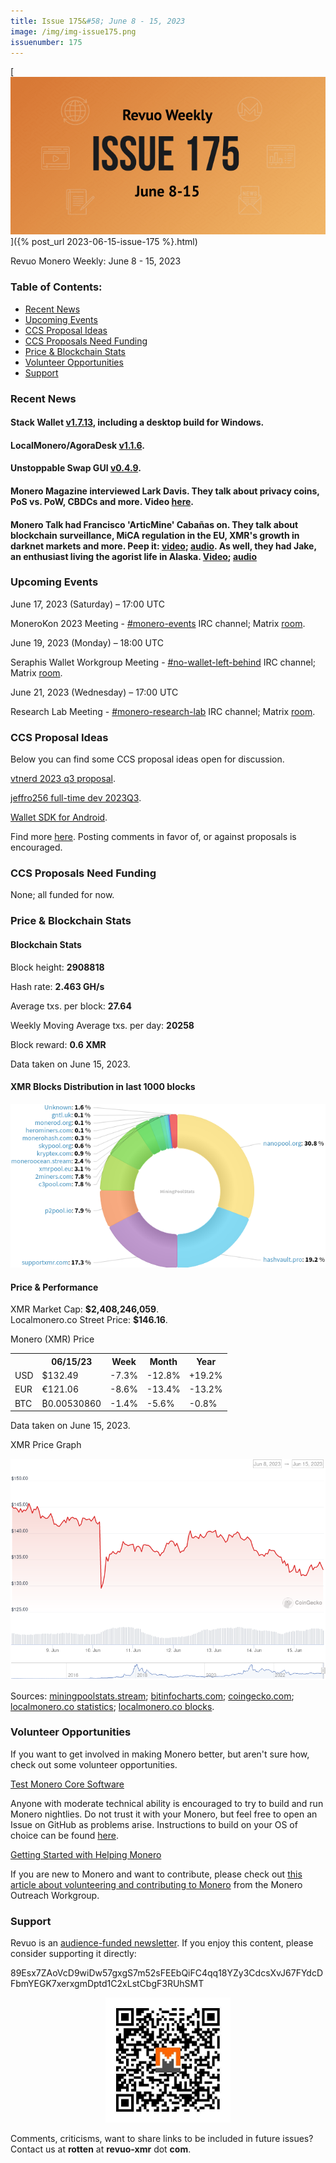 ```yaml
---
title: Issue 175&#58; June 8 - 15, 2023
image: /img/img-issue175.png
issuenumber: 175
---
```

[<img src="/img/img-issue175.png" alt="Revuo Monero Weekly #175 Slide" class="img-lead">]({% post_url 2023-06-15-issue-175 %}.html)

<p class="text-lead">Revuo Monero Weekly: June 8 - 15, 2023</p>
<!--more-->

<h3>Table of Contents:</h3>
<ul class="contents">
    <li><a href="#news">Recent News</a></li>
    <li><a href="#events">Upcoming Events</a></li>
    <li><a href="#ideas">CCS Proposal Ideas</a></li>
    <li><a href="#proposals">CCS Proposals Need Funding</a></li>
    <li><a href="#stats">Price & Blockchain Stats</a></li>
    <li><a href="#volunteer">Volunteer Opportunities</a></li>
    <li><a href="#support">Support</a></li>
</ul>

<h3 id="news">Recent News</h3>

<div class="newsbyte">
    <h4>Stack Wallet <a href="https://github.com/cypherstack/stack_wallet/releases/tag/build_179" target="_blank">v1.7.13</a>, including a desktop build for Windows.</h4>
</div>

<div class="newsbyte">
    <h4>LocalMonero/AgoraDesk <a href="https://github.com/AgoraDesk-LocalMonero/agoradesk-app-foss/releases/tag/v1.1.6" target="_blank">v1.1.6</a>.</h4>
</div>

<div class="newsbyte">
    <h4>Unstoppable Swap GUI <a href="https://github.com/UnstoppableSwap/unstoppableswap-gui/releases/tag/v0.5.0" target="_blank">v0.4.9</a>.</h4>
</div>

<div class="newsbyte">
    <h4>Monero Magazine interviewed Lark Davis. They talk about privacy coins, PoS vs. PoW, CBDCs and more. Video <a href="https://piped.adminforge.de/watch?v=1DqT4vACWJU" target="_blank">here</a>.</h4>
</div>

<div class="newsbyte">
    <h4>Monero Talk had Francisco 'ArticMine' Cabañas on. They talk about blockchain surveillance, MiCA regulation in the EU, XMR's growth in darknet markets and more. Peep it: <a href="https://piped.adminforge.de/watch?v=0305EoR45fQ" target="_blank">video</a>; <a href="https://www.monerotalk.live/does-blockchain-surveillance-actually-work-with-francisco-caba-as-aka-articmine" target="_blank">audio</a>. As well, they had Jake, an enthusiast living the agorist life in Alaska. <a href="https://piped.adminforge.de/watch?v=OmHg643uGOk" target="_blank">Video</a>; <a href="https://www.monerotalk.live/building-the-monero-economy-with-jake-a-monero-enthusiast-and-agorist" target="_blank">audio</a></h4>
</div>

<h3 id="events">Upcoming Events</h3>

<div class="event">
    <p class="date" markdown="1">June 17, 2023 (Saturday) – 17:00 UTC</p>
    <p markdown="1">MoneroKon 2023 Meeting - <a href="irc://irc.libera.chat/#monero-events" target="_blank">#monero-events</a> IRC channel; Matrix <a href="https://matrix.to/#/#monero-events:monero.social" target="_blank">room</a>.</p>
</div>

<div class="event">
    <p class="date" markdown="1">June 19, 2023 (Monday) – 18:00 UTC</p>
    <p markdown="1">Seraphis Wallet Workgroup Meeting - <a href="irc://irc.libera.chat/#no-wallet-left-behind" target="_blank">#no-wallet-left-behind</a> IRC channel; Matrix <a href="https://matrix.to/#/#no-wallet-left-behind:monero.social" target="_blank">room</a>.</p>
</div>

<div class="event">
    <p class="date" markdown="1">June 21, 2023 (Wednesday) – 17:00 UTC</p>
    <p markdown="1">Research Lab Meeting - <a href="irc://irc.libera.chat/#monero-research-lab" target="_blank">#monero-research-lab</a> IRC channel; Matrix <a href="https://matrix.to/#/#monero-research-lab:monero.social" target="_blank">room</a>.</p>
</div>

<h3 id="ideas">CCS Proposal Ideas</h3>

<p>Below you can find some CCS proposal ideas open for discussion.</p>

<div class="proposal">
<p><a href="https://repo.getmonero.org/monero-project/ccs-proposals/-/merge_requests/391" target="_blank">vtnerd 2023 q3 proposal</a>.</p>
</div>

<div class="proposal">
<p><a href="https://repo.getmonero.org/monero-project/ccs-proposals/-/merge_requests/390" target="_blank">jeffro256 full-time dev 2023Q3</a>.</p>
</div>

<div class="proposal">
<p><a href="https://repo.getmonero.org/monero-project/ccs-proposals/-/merge_requests/388" target="_blank">Wallet SDK for Android</a>.</p>
</div>

<div class="proposal">
<p>Find more <a href="https://ccs.getmonero.org/ideas/" target="_blank">here</a>. Posting comments in favor of, or against proposals is encouraged.</p>
</div>

<h3 id="proposals">CCS Proposals Need Funding</h3>

<p>None; all funded for now.</p>

<h3 id="stats">Price & Blockchain Stats</h3>

<h4 class="stat">Blockchain Stats</h4>

<div class="bcstats">
    <p>Block height: <b>2908818</b></p>
    <p>Hash rate: <b>2.463 GH/s</b></p>
    <p>Average txs. per block: <b>27.64</b></p>
    <p>Weekly Moving Average txs. per day: <b>20258</b></p>
    <p>Block reward: <b>0.6 XMR</b></p>
</div>
<p class="note">Data taken on June 15, 2023.</p>

<h4 class="stat">XMR Blocks Distribution in last 1000 blocks</h4>
<p><img src="/img/hashrate-pool-distribution-0615.png" alt="Hashrate Pool Distribution Pie Chart"/></p>

<h4 class="stat" id="price-stat">Price & Performance</h4>

<div class="price-intro">XMR Market Cap: <b>$2,408,246,059</b>.<br/>Localmonero.co Street Price: <b>$146.16</b>.</div>

<p class="table-title">Monero (XMR) Price</p>
<table class="price-table">
  <tr class="row1">
    <th></th>
    <th>06/15/23</th>
    <th>Week</th>
    <th>Month</th>
    <th>Year</th>
  </tr>
  <tr>
    <td data-th="XMR to">USD</td>
    <td data-th="06/15/23">$132.49</td>
    <td data-th="Week" class="red">-7.3%</td>
    <td data-th="Month" class="red">-12.8%</td>
    <td data-th="Year" class="green">+19.2%</td>
  </tr>
  <tr class="row3">
    <td data-th="XMR to">EUR</td>
    <td data-th="06/15/23">€121.06</td>
    <td data-th="Week" class="red">-8.6%</td>
    <td data-th="Month" class="red">-13.4%</td>
    <td data-th="Year" class="green">-13.2%</td>
  </tr>
  <tr>
    <td data-th="XMR to">BTC</td>
    <td data-th="06/15/23">₿0.00530860</td>
    <td data-th="Week" class="red">-1.4%</td>
    <td data-th="Month" class="red">-5.6%</td>
    <td data-th="Year" class="red">-0.8%</td>
  </tr>
</table>
<p class="note">Data taken on June 15, 2023.</p>

<p class="table-title">XMR Price Graph</p>

![XMR Price Graph 06/08/23-06/15/23](/img/weekly-chart-0615.png "XMR Price Graph 06/08/23-06/15/23")

Sources: <a href="https://miningpoolstats.stream/monero" target="_blank">miningpoolstats.stream</a>; <a href="https://bitinfocharts.com/monero/" target="_blank">bitinfocharts.com</a>; <a href="https://www.coingecko.com/en/coins/monero" target="_blank">coingecko.com</a>; <a href="https://localmonero.co/statistics" target="_blank">localmonero.co statistics</a>; <a href="https://localmonero.co/blocks" target="_blank">localmonero.co blocks</a>.

<h3 id="volunteer">Volunteer Opportunities</h3>

<p>If you want to get involved in making Monero better, but aren't sure how, check out some volunteer opportunities.</p>

<div class="newsbyte">
    <p class="date"><a href="https://github.com/monero-project/monero" target="_blank">Test Monero Core Software</a></p>
    <p>Anyone with moderate technical ability is encouraged to try to build and run Monero nightlies. Do not trust it with your Monero, but feel free to open an Issue on GitHub as problems arise. Instructions to build on your OS of choice can be found <a href="https://github.com/monero-project/monero#compiling-monero-from-source" target="_blank">here</a>. </p>
</div>

<div class="newsbyte">
    <p class="date"><a href="https://github.com/monero-project/monero" target="_blank">Getting Started with Helping Monero</a></p>
    <p>If you are new to Monero and want to contribute, please check out <a href="https://www.monerooutreach.org/stories/getting-started-helping-monero.php" target="_blank">this article about volunteering and contributing to Monero</a> from the Monero Outreach Workgroup. </p>
</div>

<h3 id="support">Support</h3>

<p markdown="1">Revuo is an <a href="https://revuo-xmr.com/support/">audience-funded newsletter</a>. If you enjoy this content, please consider supporting it directly:</p>

<p class="address" markdown="1">89Esx7ZAoVcD9wiDw57gxgS7m52sFEEbQiFC4qq18YZy3CdcsXvJ67FYdcDFbmYEGK7xerxgmDptd1C2xLstCbgF3RUhSMT</p>

<p><center><a href="monero:89Esx7ZAoVcD9wiDw57gxgS7m52sFEEbQiFC4qq18YZy3CdcsXvJ67FYdcDFbmYEGK7xerxgmDptd1C2xLstCbgF3RUhSMT" class="qr"><img src="/img/donate-monero.jpg" style="max-width: 200px;"/></a></center></p>

Comments, criticisms, want to share links to be included in future issues? Contact us at **rotten** at **revuo-xmr** dot **com**.
